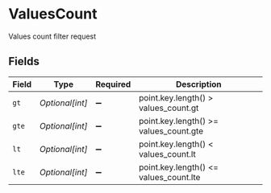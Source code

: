 # ValuesCount

Values count filter request


## Fields

| Field                                  | Type                                   | Required                               | Description                            |
| -------------------------------------- | -------------------------------------- | -------------------------------------- | -------------------------------------- |
| `gt`                                   | *Optional[int]*                        | :heavy_minus_sign:                     | point.key.length() > values_count.gt   |
| `gte`                                  | *Optional[int]*                        | :heavy_minus_sign:                     | point.key.length() >= values_count.gte |
| `lt`                                   | *Optional[int]*                        | :heavy_minus_sign:                     | point.key.length() < values_count.lt   |
| `lte`                                  | *Optional[int]*                        | :heavy_minus_sign:                     | point.key.length() <= values_count.lte |